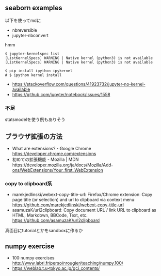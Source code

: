 ## seaborn examples

以下を使ってmdに

- nbreversible
- jupyter-nbconvert

hmm

```
$ jupyter-kernelspec list
[ListKernelSpecs] WARNING | Native kernel (python3) is not available
[ListKernelSpecs] WARNING | Native kernel (python3) is not available
```

```console
$ pip install ipython ipykernel
# $ ipython kernel install
```

- https://stackoverflow.com/questions/41923732/jupyter-no-kernel-available
- https://github.com/jupyter/notebook/issues/1558


### 不足

statsmodelを使う例もありそう


## ブラウザ拡張の方法

- What are extensions? - Google Chrome https://developer.chrome.com/extensions
- 初めての拡張機能 - Mozilla | MDN https://developer.mozilla.org/ja/docs/Mozilla/Add-ons/WebExtensions/Your_first_WebExtension

### copy to clipboard系

- marekjedlinski/webext-copy-title-url: Firefox/Chrome extension: Copy page title (or selection) and url to clipboard via context menu https://github.com/marekjedlinski/webext-copy-title-url
- asamuzaK/url2clipboard: Copy document URL / link URL to clipboard as HTML, Markdown, BBCode, Text, etc. https://github.com/asamuzaK/url2clipboard

真面目にtutorialとかをsandboxに作るか

## numpy exercise

- 100 numpy exercises http://www.labri.fr/perso/nrougier/teaching/numpy.100/
- https://weblab.t.u-tokyo.ac.jp/gci_contents/
